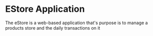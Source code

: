 
# EStore Application

The eStore is a web-based application that's purpose is to manage a products store and the daily transactions on it
